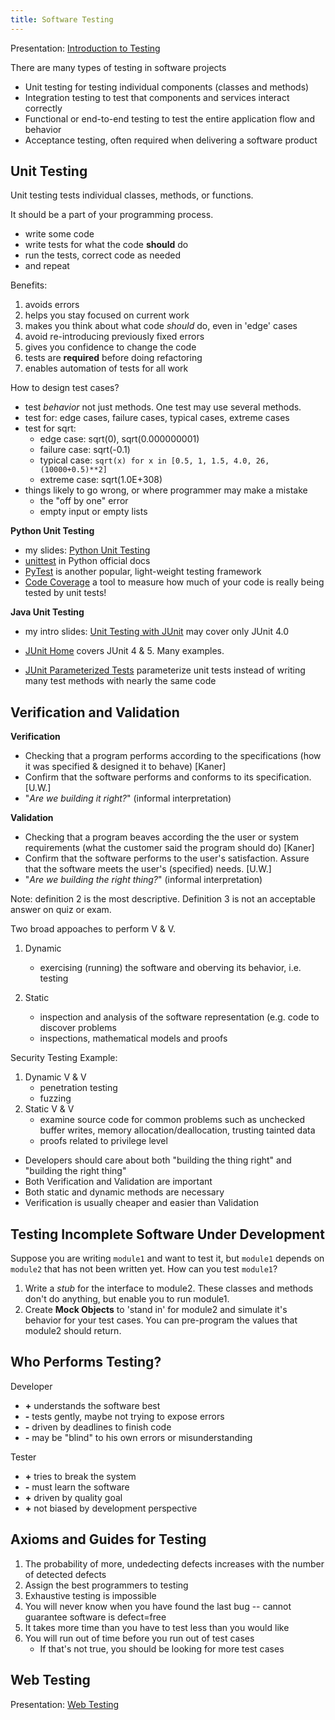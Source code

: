 ```yaml
---
title: Software Testing
---
```


Presentation: [Introduction to Testing](Intro-to-Testing.pdf)

There are many types of testing in software projects

* Unit testing for testing individual components (classes and methods)
* Integration testing to test that components and services interact correctly
* Functional or end-to-end testing to test the entire application flow and behavior
* Acceptance testing, often required when delivering a software product 

## Unit Testing

Unit testing tests individual classes, methods, or functions.

It should be a part of your programming process.
  - write some code
  - write tests for what the code **should** do
  - run the tests, correct code as needed
  - and repeat

Benefits:

1. avoids errors
2. helps you stay focused on current work
3. makes you think about what code *should* do, even in 'edge' cases
4. avoid re-introducing previously fixed errors
5. gives you confidence to change the code
6. tests are **required** before doing refactoring
7. enables automation of tests for all work

How to design test cases?

- test *behavior* not just methods. One test may use several methods.
- test for: edge cases, failure cases, typical cases, extreme cases
- test for sqrt:
  - edge case: sqrt(0), sqrt(0.000000001)
  - failure case: sqrt(-0.1) 
  - typical case: `sqrt(x) for x in [0.5, 1, 1.5, 4.0, 26, (10000+0.5)**2]`
  - extreme case: sqrt(1.0E+308)
- things likely to go wrong, or where programmer may make a mistake
  - the "off by one" error
  - empty input or empty lists

**Python Unit Testing**

* my slides: [Python Unit Testing](PythonUnitTesting.pdf)
* [unittest](https://docs.python.org/3/library/unittest.html) in Python official docs
* [PyTest](https://www.pytest.org) is another popular, light-weight testing framework
* [Code Coverage](code-coverage.md) a tool to measure how much of your code is really being tested by unit tests!

**Java Unit Testing**

* my intro slides: [Unit Testing with JUnit](JUnit.pdf) may cover only JUnit 4.0

* [JUnit Home](https://junit.org/junit5/) covers JUnit 4 & 5. Many examples.

* [JUnit Parameterized Tests](JUnitParams-tutorial.pdf) parameterize unit tests instead of writing many test methods with nearly the same code


## Verification and Validation

**Verification**
- Checking that a program performs according to the specifications (how it was specified & designed it to behave) [Kaner]
- Confirm that the software performs and conforms to its specification. [U.W.]
- "*Are we building it right?*" (informal interpretation)

**Validation**
- Checking that a program beaves according the the user or system requirements (what the customer said the program should do) [Kaner]
- Confirm that the software performs to the user's satisfaction. Assure that the software meets the user's (specified) needs. [U.W.]
- "*Are we building the right thing?*" (informal interpretation)

Note: definition 2 is the most descriptive. Definition 3 is not an acceptable answer on quiz or exam.

Two broad appoaches to perform V & V.

1. Dynamic
   - exercising (running) the software and oberving its behavior, i.e. testing

2. Static
   - inspection and analysis of the software representation (e.g. code to discover problems
   - inspections, mathematical models and proofs

Security Testing Example:

1. Dynamic V & V
   - penetration testing
   - fuzzing
2. Static V & V
   - examine source code for common problems such as unchecked buffer writes, memory allocation/deallocation, trusting tainted data
   - proofs related to privilege level

* Developers should care about both "building the thing right" and "building the right thing"
* Both Verification and Validation are important
* Both static and dynamic methods are necessary
* Verification is usually cheaper and easier than Validation

## Testing Incomplete Software Under Development

Suppose you are writing `module1` and want to test it,
but `module1` depends on `module2` that has not been written yet.
How can you test `module1`?

1. Write a *stub* for the interface to module2.  These classes and methods don't do anything, but enable you to run module1.
2. Create **Mock Objects** to 'stand in' for module2 and simulate it's behavior for your test cases. You can pre-program the values that module2 should return.

## Who Performs Testing?

Developer

  * **+** understands the software best
  * **-** tests gently, maybe not trying to expose errors
  * **-** driven by deadlines to finish code
  * **-** may be "blind" to his own errors or misunderstanding

Tester

  * **+** tries to break the system
  * **-** must learn the software
  * **+** driven by quality goal
  * **+** not biased by development perspective

## Axioms and Guides for Testing

1. The probability of more, undedecting defects increases with the number of detected defects
2. Assign the best programmers to testing
3. Exhaustive testing is impossible
4. You will never know when you have found the last bug -- cannot guarantee software is defect=free
5. It takes more time than you have to test less than you would like
6. You will run out of time before you run out of test cases
   * If that's not true, you should be looking for more test cases

## Web Testing

Presentation: [Web Testing](WebTesting.pdf)


